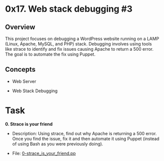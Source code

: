 # 0x17. Web stack debugging #3

## Overview

This project focuses on debugging a WordPress website running on a LAMP (Linux, Apache, MySQL, and PHP) stack. Debugging involves using tools like strace to identify and fix issues causing Apache to return a 500 error. The goal is to automate the fix using Puppet.

## Concepts

- Web Server

- Web Stack Debugging

# Task

<b>0. Strace is your friend</b>

- Description: Using strace, find out why Apache is returning a 500 error. Once you find the issue, fix it and then automate it using Puppet (instead of using Bash as you were previously doing).

- File: [0-strace_is_your_friend.pp](./0-strace_is_your_friend.pp)
